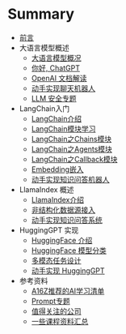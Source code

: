 # Summary
* [前言](README.md)
* 大语言模型概述
    * [大语言模型概况](./01-llm/01-1.md)
    * [你好, ChatGPT](./01-llm/01-2.md)
    * [OpenAI 文档解读](./01-llm/01-3.md)
    * [动手实现聊天机器人](./01-llm/01-4.md)
    * [LLM 安全专题](./01-llm/01-5.md)
* LangChain入门
    * [LangChain介绍](./02-langchain/02-1.md)
	* [LangChain模块学习](./02-langchain/02-2.md)
    * [LangChain之Chains模块](./02-langchain/02-2-1.md)
    * [LangChain之Agents模块](./02-langchain/02-2-2.md)
    * [LangChain之Callback模块](./02-langchain/02-2-3.md)
    * [Embedding嵌入](./02-langchain/02-3.md)
    * [动手实现知识问答机器人](./02-langchain/02-4.md)
* LlamaIndex 概述
    * [LlamaIndex介绍](./03-llamaIndex/03-1.md)
    * [非结构化数据源接入](./03-llamaIndex/03-2.md)
    * [动手实现知识问答系统](./03-llamaIndex/03-3.md)
* HuggingGPT 实现
    * [HuggingFace 介绍](./04-huggingface/04-1.md)
    * [HuggingFace 模型分类](./04-huggingface/04-2.md)
    * [多模态任务设计](./04-huggingface/04-3.md)
    * [动手实现 HuggingGPT](./04-huggingface/04-4.md)
* 参考资料
    * [A16Z推荐的AI学习清单](./ref/a16z.md)
    * [Prompt专题](./ref/prompt.md)
    * [值得关注的公司](./ref/company.md)
    * [一些课程资料汇总](./ref/ref.md)